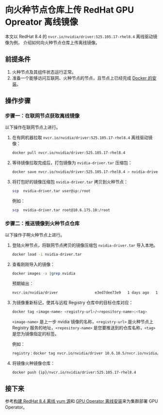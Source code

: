 # 向火种节点仓库上传 RedHat GPU Opreator 离线镜像

本文以 RedHat 8.4 的 `nvcr.io/nvidia/driver:525.105.17-rhel8.4` 离线驱动镜像为例， 介绍如何向火种节点仓库上传离线镜像。

## 前提条件

1. 火种节点及其组件状态运行正常。
1. 准备一个能够访问互联网、火种节点的节点，且节点上已经完成 [Docker 的安装](../../../../install/community/kind/online.md#安装-docker)。

## 操作步骤

### 步骤一：在联网节点获取离线镜像

以下操作在联网节点上进行。

1. 在有网机器拉取 `nvcr.io/nvidia/driver:525.105.17-rhel8.4` 离线驱动镜像：

    ```bash
    docker pull nvcr.io/nvidia/driver:525.105.17-rhel8.4
    ```

2. 等待镜像拉取完成后，打包镜像为 `nvidia-driver.tar` 压缩包：

    ```bash
    docker save nvcr.io/nvidia/driver:525.105.17-rhel8.4 > nvidia-driver.tar
    ```

3. 将打包好的镜像压缩包 `nvidia-driver.tar` 拷贝到火种节点：

    ```bash
    scp  nvidia-driver.tar user@ip:/root
    ```

    例如：

    ```bash
    scp  nvidia-driver.tar root@10.6.175.10:/root
    ```

### 步骤二：推送镜像到火种节点仓库

以下操作子啊火种节点上进行。

1. 登陆火种节点，将联网节点拷贝的镜像压缩包 `nvidia-driver.tar` 导入本地。

    ```bash
    docker load -i nvidia-driver.tar
    ```

2. 查看刚刚导入的镜像：

    ```bash
    docker images -a |grep nvidia
    ```

    预期输出：

    ```bash
    nvcr.io/nvidia/driver                 e3ed7dee73e9   1 days ago   1.02GB
    ```

3. 为镜像重新标记，使其与远程 Registry 仓库中的目标仓库对应：

    ```bash
    docker tag <image-name> <registry-url>/<repository-name>:<tag>
    ```

    `<image-name>` 是上一步 nvidia 镜像的名称，`<registry-url>` 是火种节点上 Registry 服务的地址，`<repository-name>` 是您要推送到的仓库名称，`<tag>` 是您为镜像指定的标签。

    例如：

    ```bash
    registry：docker tag nvcr.io/nvidia/driver 10.6.10.5/nvcr.io/nvidia/driver:525.105.17-rhel8.4
    ```

4. 将镜像火种镜像仓库：

    ```bash
    docker push {ip}/nvcr.io/nvidia/driver:525.105.17-rhel8.4
    ```

## 接下来

参考[构建 RedHat 8.4 离线 yum 源](./upgrade_yum_source_redhat8_4.md)和
[GPU Operator 离线安装](./install_nvidia_driver_of_operator.md)来为集群部署 GPU Operator。
